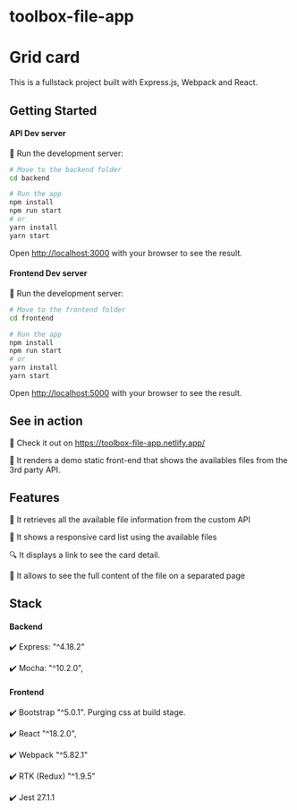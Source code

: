 # toolbox-file-app

# Grid card

This is a fullstack project built with Express.js, Webpack and React.

## Getting Started

#### API Dev server

:lion: Run the development server:

```bash
# Move to the backend folder
cd backend

# Run the app
npm install
npm run start
# or
yarn install
yarn start
```

Open [http://localhost:3000](http://localhost:3000) with your browser to see the result.

#### Frontend Dev server

:lion: Run the development server:

```bash
# Move to the frontend folder
cd frontend

# Run the app
npm install
npm run start
# or
yarn install
yarn start
```

Open [http://localhost:5000](http://localhost:5000) with your browser to see the result.

## See in action

:rocket: Check it out on https://toolbox-file-app.netlify.app/

:round_pushpin: It renders a demo static front-end that shows the availables files from the 3rd party API.

## Features

:newspaper: It retrieves all the available file information from the custom API

:newspaper: It shows a responsive card list using the available files

:mag: It displays a link to see the card detail.

:ticket: It allows to see the full content of the file on a separated page

## Stack

#### Backend

:heavy_check_mark: Express: "^4.18.2"

:heavy_check_mark: Mocha: "^10.2.0",

#### Frontend

:heavy_check_mark: Bootstrap "^5.0.1". Purging css at build stage.

:heavy_check_mark: React "^18.2.0",

:heavy_check_mark: Webpack "^5.82.1"

:heavy_check_mark: RTK (Redux) "^1.9.5"

:heavy_check_mark: Jest 27.1.1
